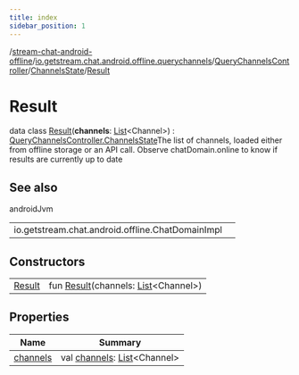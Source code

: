 ```yaml
---
title: index
sidebar_position: 1
---
```

/[stream-chat-android-offline](../../../../index.md)/[io.getstream.chat.android.offline.querychannels](../../../index.md)/[QueryChannelsController](../../index.md)/[ChannelsState](../index.md)/[Result](index.md)  
  
  
  
# Result  
data class [Result](index.md)(**channels**: [List](https://kotlinlang.org/api/latest/jvm/stdlib/kotlin.collections/-list/index.html)&lt;Channel&gt;) : [QueryChannelsController.ChannelsState](../index.md)The list of channels, loaded either from offline storage or an API call. Observe chatDomain.online to know if results are currently up to date  
  
## See also  
  
androidJvm  
  
| | |
|---|---|
| <a name="io.getstream.chat.android.offline.querychannels/QueryChannelsController.ChannelsState.Result///PointingToDeclaration/"></a>io.getstream.chat.android.offline.ChatDomainImpl| <a name="io.getstream.chat.android.offline.querychannels/QueryChannelsController.ChannelsState.Result///PointingToDeclaration/"></a>|
  
  
  
## Constructors  
  
| | |
|---|---|
| <a name="io.getstream.chat.android.offline.querychannels/QueryChannelsController.ChannelsState.Result/Result/#kotlin.collections.List[io.getstream.chat.android.client.models.Channel]/PointingToDeclaration/"></a>[Result](Result.md)| <a name="io.getstream.chat.android.offline.querychannels/QueryChannelsController.ChannelsState.Result/Result/#kotlin.collections.List[io.getstream.chat.android.client.models.Channel]/PointingToDeclaration/"></a>fun [Result](Result.md)(channels: [List](https://kotlinlang.org/api/latest/jvm/stdlib/kotlin.collections/-list/index.html)&lt;Channel&gt;)|
  
  
## Properties  
  
|  Name |  Summary | 
|---|---|
| <a name="io.getstream.chat.android.offline.querychannels/QueryChannelsController.ChannelsState.Result/channels/#/PointingToDeclaration/"></a>[channels](channels.md)| <a name="io.getstream.chat.android.offline.querychannels/QueryChannelsController.ChannelsState.Result/channels/#/PointingToDeclaration/"></a>val [channels](channels.md): [List](https://kotlinlang.org/api/latest/jvm/stdlib/kotlin.collections/-list/index.html)&lt;Channel&gt;|

